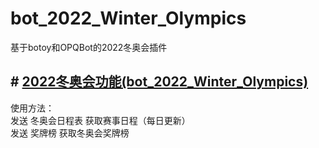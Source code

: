 # bot_2022_Winter_Olympics
基于botoy和OPQBot的2022冬奥会插件
## # [2022冬奥会功能(bot_2022_Winter_Olympics)](https://github.com/opq-osc/bot_2022_Winter_Olympics)
使用方法：<br>
发送 冬奥会日程表 获取赛事日程（每日更新）<br>
发送 奖牌榜 获取冬奥会奖牌榜
